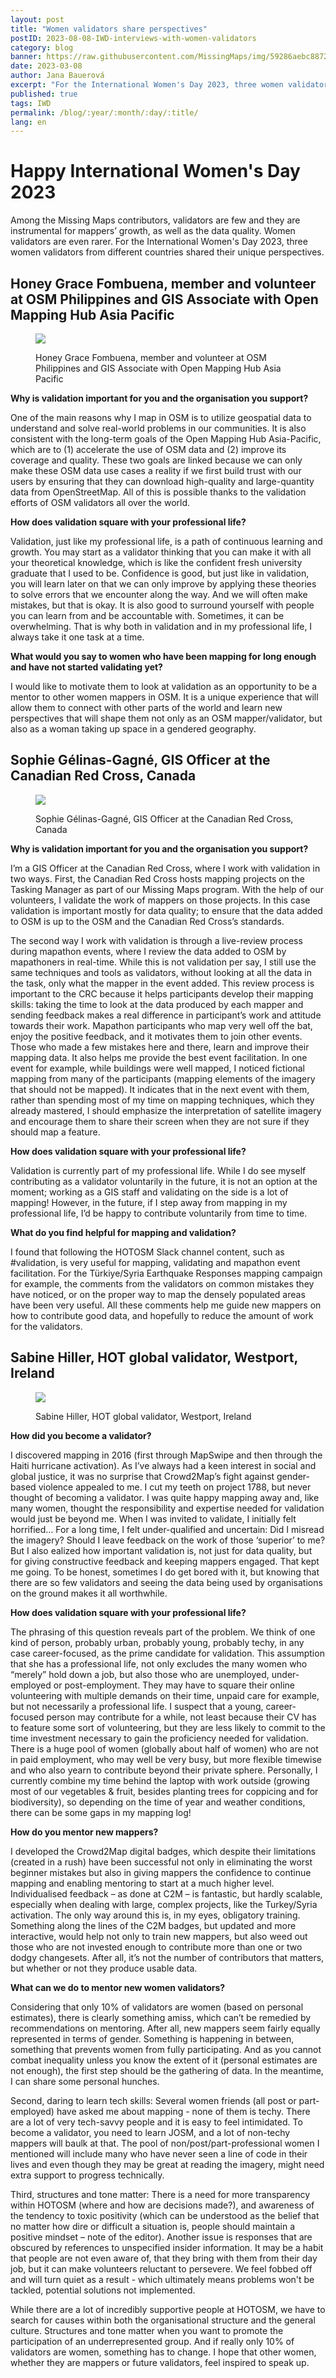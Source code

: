 ```yaml
---
layout: post
title: "Women validators share perspectives"
postID: 2023-08-08-IWD-interviews-with-women-validators
category: blog
banner: https://raw.githubusercontent.com/MissingMaps/img/59286aebc8872b68a7024a70e0b031944f916f58/missingmaps-blog-2023-03-08_IWD_banner.jpg
date: 2023-03-08
author: Jana Bauerová
excerpt: "For the International Women's Day 2023, three women validators from different countries shared their unique perspectives"
published: true
tags: IWD
permalink: /blog/:year/:month/:day/:title/
lang: en
---
```


# Happy International Women's Day 2023

Among the Missing Maps contributors, validators are few and they are instrumental for mappers’ growth, as well as the data quality. Women validators are even rarer. For the International Women's Day 2023, three women validators from different countries shared their unique perspectives.

## Honey Grace Fombuena, member and volunteer at OSM Philippines and GIS Associate with Open Mapping Hub Asia Pacific

<figure>
<img src="https://raw.githubusercontent.com/MissingMaps/img/59286aebc8872b68a7024a70e0b031944f916f58/missingmaps-blog-2023-03-08_IWD_Honey.png">
<p class="caption">Honey Grace Fombuena, member and volunteer at OSM Philippines and GIS Associate with Open Mapping Hub Asia Pacific
</p>
</figure>

**Why is validation important for you and the organisation you support?**

One of the main reasons why I map in OSM is to utilize geospatial data to understand and solve real-world problems in our communities. It is also consistent with the long-term goals of the Open Mapping Hub Asia-Pacific, which are to (1) accelerate the use of OSM data and (2) improve its coverage and quality. These two goals are linked because we can only make these OSM data use cases a reality if we first build trust with our users by ensuring that they can download high-quality and large-quantity data from OpenStreetMap. All of this is possible thanks to the validation efforts of OSM validators all over the world.

**How does validation square with your professional life?**

Validation, just like my professional life, is a path of continuous learning and growth. You may start as a validator thinking that you can make it with all your theoretical knowledge, which is like the confident fresh university graduate that I used to be. Confidence is good, but just like in validation, you will learn later on that we can only improve by applying these theories to solve errors that we encounter along the way. And we will often make mistakes, but that is okay. It is also good to surround yourself with people you can learn from and be accountable with. Sometimes, it can be overwhelming. That is why both in validation and in my professional life, I always take it one task at a time.

**What would you say to women who have been mapping for long enough and have not started validating yet?**

I would like to motivate them to look at validation as an opportunity to be a mentor to other women mappers in OSM. It is a unique experience that will allow them to connect with other parts of the world and learn new perspectives that will shape them not only as an OSM mapper/validator, but also as a woman taking up space in a gendered geography.

## Sophie Gélinas-Gagné, GIS Officer at the Canadian Red Cross, Canada

<figure>
<img src="https://raw.githubusercontent.com/MissingMaps/img/ce2ff0bd3130eb5fbb14b3364c7947dce7ecba1d/missingmaps-blog-2023-03-08_IWD_Sophie.png">
<p class="caption">Sophie Gélinas-Gagné, GIS Officer at the Canadian Red Cross, Canada
</p>
</figure>

**Why is validation important for you and the organisation you support?**

I’m a GIS Officer at the Canadian Red Cross, where I work with validation in two ways. 
First, the Canadian Red Cross hosts mapping projects on the Tasking Manager as part of our Missing Maps program. With the help of our volunteers, I validate the work of mappers on those projects. In this case validation is important mostly for data quality; to ensure that the data added to OSM is up to the OSM and the Canadian Red Cross’s standards.

The second way I work with validation is through a live-review process during mapathon events, where I review the data added to OSM by mapathoners in real-time. While this is not validation per say, I still use the same techniques and tools as validators, without looking at all the data in the task, only what the mapper in the event added. This review process is important to the CRC because it helps participants develop their mapping skills: taking the time to look at the data produced by each mapper and sending feedback makes a real difference in participant’s work and attitude towards their work. Mapathon participants who map very well off the bat, enjoy the positive feedback, and it motivates them to join other events. Those who made a few mistakes here and there, learn and improve their mapping data. It also helps me provide the best event facilitation. In one event for example, while buildings were well mapped, I noticed fictional mapping from many of the participants (mapping elements of the imagery that should not be mapped). It indicates that in the next event with them, rather than spending most of my time on mapping techniques, which they already mastered, I should emphasize the interpretation of satellite imagery and encourage them to share their screen when they are not sure if they should map a feature.

**How does validation square with your professional life?**

Validation is currently part of my professional life. While I do see myself contributing as a validator voluntarily in the future, it is not an option at the moment; working as a GIS staff and validating on the side is a lot of mapping! However, in the future, if I step away from mapping in my professional life, I’d be happy to contribute voluntarily from time to time. 

**What do you find helpful for mapping and validation?**

I found that following the HOTOSM Slack channel content, such as #validation, is very useful for mapping, validating and mapathon event facilitation. 
For the Türkiye/Syria Earthquake Responses mapping campaign for example, the comments from the validators on common mistakes they have noticed, or on the proper way to map the densely populated areas have been very useful. All these comments help me guide new mappers on how to contribute good data, and hopefully to reduce the amount of work for the validators. 

## Sabine Hiller, HOT global validator, Westport, Ireland

<figure>
<img src="https://raw.githubusercontent.com/MissingMaps/img/59286aebc8872b68a7024a70e0b031944f916f58/missingmaps-blog-2023-03-08_IWD_Sabine.png">
<p class="caption">Sabine Hiller, HOT global validator, Westport, Ireland
</p>
</figure>

**How did you become a validator?**

I discovered mapping in 2016 (first through MapSwipe and then through the Haiti hurricane activation). As I’ve always had a keen interest in social and global justice, it was no surprise that Crowd2Map’s fight against gender-based violence appealed to me. I cut my teeth on project 1788, but never thought of becoming a validator. I was quite happy mapping away and, like many women, thought the responsibility and expertise needed for validation would just be beyond me. When I was invited to validate, I initially felt horrified… For a long time, I felt under-qualified and uncertain: Did I misread the imagery? Should I leave feedback on the work of those ‘superior’ to me? But I also  ealized how important validation is, not just for data quality, but for giving constructive feedback and keeping mappers engaged. That kept me going. To be honest, sometimes I do get bored with it, but knowing that there are so few validators and seeing the data being used by organisations on the ground makes it all worthwhile.

**How does validation square with your professional life?**

The phrasing of this question reveals part of the problem. We think of one kind of person, probably urban, probably young, probably techy, in any case career-focused, as the prime candidate for validation. This assumption that she has a professional life, not only excludes the many women who “merely” hold down a job, but also those who are unemployed, under-employed or post-employment. They may have to square their online volunteering with multiple demands on their time, unpaid care for example, but not necessarily  a professional life. I suspect that a young, career-focused person may contribute for a while, not least because their CV has to feature some sort of volunteering, but they are less likely to commit to the time investment necessary to gain the proficiency needed for validation. There is a huge pool of women (globally about half of women) who are not in paid employment, who may well be very busy, but more flexible timewise and who also yearn to contribute beyond their private sphere. Personally, I currently combine my time behind the laptop with work outside (growing most of our vegetables & fruit, besides planting trees for coppicing and for biodiversity), so depending on the time of year and weather conditions, there can be some gaps in my mapping log!

**How do you mentor new mappers?**

I developed the Crowd2Map digital badges, which despite their limitations (created in a rush) have been successful not only in eliminating the worst beginner mistakes but also in giving mappers the confidence to continue mapping and enabling mentoring to start at a much higher level. Individualised feedback – as done at C2M – is fantastic, but hardly scalable, especially when dealing with large, complex projects, like the Turkey/Syria activation. The only way around this is, in my eyes, obligatory training. Something along the lines of the C2M badges, but updated and more interactive, would help not only to train new mappers, but also weed out those who are not invested enough to contribute more than one or two dodgy changesets. After all, it’s not the number of contributors that matters, but whether or not they produce usable data.

**What can we do to mentor new women validators?**

Considering that only 10% of validators are women (based on personal estimates), there is clearly something amiss, which can’t be remedied by recommendations on mentoring. After all, new mappers seem fairly equally represented in terms of gender. Something is happening in between, something that prevents women from fully participating. And as you cannot combat inequality unless you know the extent of it (personal estimates are not enough), the first step should be the gathering of data. In the meantime, I can share some personal hunches. 

Second, daring to learn tech skills: Several women friends (all post or part-employed) have asked me about mapping - none of them is techy. There are a lot of very tech-savvy people and it is easy to feel intimidated. To become a validator, you need to learn JOSM, and a lot of non-techy mappers will baulk at that. The pool of non/post/part-professional women I mentioned will include many who have never seen a line of code in their lives and even though they may be great at reading the imagery, might need extra support to progress technically.

Third, structures and tone matter: There is a need for more transparency within HOTOSM (where and how are decisions made?), and awareness of the tendency to toxic positivity (which can be understood as the belief that no matter how dire or difficult a situation is, people should maintain a positive mindset – note of the editor). Another issue is responses that are obscured by references to unspecified insider information. It may be a habit that people are not even aware of, that they bring with them from their day job, but it can make volunteers reluctant to persevere. We feel fobbed off and will turn quiet as a result - which ultimately means problems won't be tackled, potential solutions not implemented. 

While there are a lot of incredibly supportive people at HOTOSM, we have to search for causes within both the organisational structure and the general culture. Structures and tone matter when you want to promote the participation of an underrepresented group. And if really only 10% of validators are women, something has to change. I hope that other women, whether they are mappers or future validators, feel inspired to speak up.